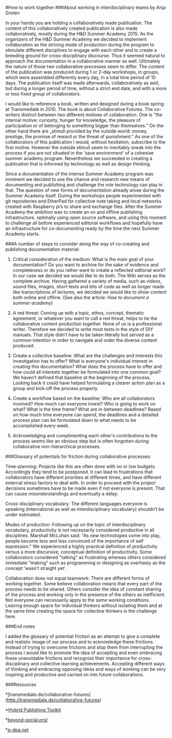 #How to work together 
###About working in interdisciplinary teams by Anja Groten

In your hands you are holding a collaboratively made publication. The content of this collaboratively created publication is also made collaboratively, mostly during the H&D Summer Academy 2015. As the organizers of the H&D Summer Academy we decided to implement collaboration as the striving mode of production during the program to stimulate different disciplines to engage with each other and to create a breeding ground for cross-disciplinary discourse. Thus it seemed natural to approach the documentation in a collaborative manner as well. Ultimately the nature of those two collaborative processes seem to differ. The content of the publication was produced during 1 or 2-day workshops, in groups, which were assembled differently every day, in a total time period of 10 days. The publication itself was made afterwards, collaboratively as well, but during a longer period of time, without a strict end date, and with a more or less fixed group of collaborators. 

I would like to reference a book, written and designed during a book spring at Transmediale in 2010. The book is about Collaborative Futures. The co-writers distinct between two different motives of collaboration. One is "the internal motive: curiosity, hunger for knowledge, the pleasure of participation or of belonging to something bigger than themselves.“ On the other hand there are „stimuli provided by the outside world: money, prestige, the promise of reward or the threat of punishment." As one of the collaborators of this publication I would, without hesitation, subscribe to the first motive. However the outside stimuli seem to inevitably sneak into the process if you are not situated in the 'save environment' of a cohesive summer academy program. Nevertheless we succeeded in creating a publication that is informed by technology as well as design thinking. 

Since a documentation of the intense Summer Academy program was imminent we decided to use the chance and research new means of documenting and publishing and challenge the role technology can play in that. The question of new forms of documentation already arose during the Summer Academy itself. During the workshops people experimented with git repositories and EtherPad for collective note taking and local networks created with Raspberry pi’s to share and exchange files. After the Summer Academy the ambition was to create an on and offline publishing infrastructure, optimally using open source software, and using this moment to challenge all before experienced editorial workflows and hopefully have an infrastructure for co-documenting ready by the time the next Summer Academy starts.

###A number of steps to consider along the way of co-creating and publishing documentation material:

1. Critical consideration of the medium: What is the main goal of your documentation? Do you want to archive for the sake of evidence and completeness or do you rather want to create a reflected editorial work? In our case we decided we would like to do both. The Wiki serves as the complete archive. Having gathered a variety of media, such as videos, sound files, images, short texts and bits of code as well as longer reads like transcriptions of lectures, we decided we would like to show content both online and offline. (See also the article: *How to document a summer academy*)  

2. A red threat: Coming up with a topic, ethos, concept, thematic agreement, or whatever you want to call a red threat, helps to tie the collaborative content production together. None of us is a professional writer. Therefore we decided to write most texts in the style of DIY manuals. That style didn’t have to be taken literally but served as a common intention in order to navigate and order the diverse content produced.  

3. Create a collective baseline: What are the challenges and interests this investigation has to offer? What is everyone's individual interest in creating this documentation? What does the process have to offer and how could all interests together be formulated into one common goal? 
We haven’t defined that baseline at the beginning of the process. Looking back it could have helped formulating a clearer action plan as a group and kick-off the process properly. 

4. Create a workflow based on the baseline: Who are all collaborators involved? How much can everyone invest? Who is going to work on what? What is the time frame? What are in-between deadlines? Based on how much time everyone can spend, the deadlines and a detailed process plan can be formulated down to what needs to be accomplished every week. 

5. Acknowledging and complimenting each other's contributions to the process seems like an obvious step but is often forgotten during collaborative non-hierarchical processes.

###Glossary of potentials for friction during collaborative processes:

Time-planning: Projects like this are often done with no or low budgets. Accordingly they tend to be postponed. It can lead to frustrations that collaborators have different priorities at different times, and have different external stress factors to deal with. In order to proceed with the project decisions sometimes have to be made even if not everyone is present. That can cause misunderstandings and eventually a delay.

Cross-disciplinary vocabulary: The different languages everyone is speaking (international as well as interdisciplinary vocabulary) shouldn’t be under estimated.   

Modes of production: Following up on the topic of interdisciplinary vocabulary, productivity is not necessarily considered productive in all disciplines. Marshall McLuhan said: "As new technologies come into play, people become less and less convinced of the importance of self expression." We experienced a highly practical definition of productivity versus a more discursive, conceptual definition of productivity. Some collaborators considered "talking" as frustrating whereas others considered immediate "making" such as programming or designing as overhasty as the concept 'wasn’t straight yet'.    

Collaboration does not equal teamwork: There are different forms of working together. Some believe collaboration means that every part of the process needs to be shared. Others consider the idea of constant sharing of the process and working only in the presence of the others as inefficient. Not everyone can necessarily apply to the same working conditions. Leaving enough space for individual thinkers without isolating them and at the same time creating the space for collective thinkers is the challenge here.

###End notes

I added the glossary of potential friction as an attempt to give a complete and realistic image of our process and to acknowledge these frictions. Instead of trying to overcome frictions and stop them from interrupting the process I would like to promote the idea of accepting and even embracing these unavoidable frictions and recognize their importance for cross-disciplinary and collective learning achievements. Accepting different ways of thinking and embracing opposing ideas and ways of working can be very inspiring and productive and carried on into future collaborations.  


###Resources

*[transmediale.de/collaborative-futures] (http://transmediale.de/collaborative-futures)

*[Hybrid Publishing Toolkit](http://networkcultures.org/blog/publication/from-print-to-ebooks-a-hybrid-publishing-toolkit-for-the-arts/) 

*[beyond-social.org/](http://www.beyond-social.org/)  

*[p-dpa.net](http://p-dpa.net/)
